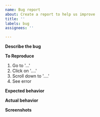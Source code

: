 ```yaml
---
name: Bug report
about: Create a report to help us improve
title: ''
labels: bug
assignees: ''

---
```


**Describe the bug**


**To Reproduce**

1. Go to '...'
2. Click on '....'
3. Scroll down to '....'
4. See error

**Expected behavior**

**Actual behavior**

**Screenshots**